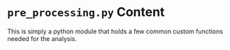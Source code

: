 # `pre_processing.py` Content

This is simply a python module that holds a few common custom functions needed for the analysis. 
